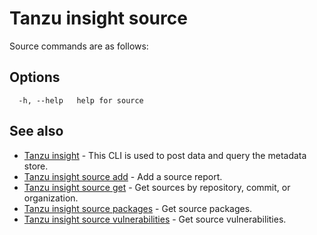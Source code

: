 # Tanzu insight source

Source commands are as follows:

## <a id='curltopost'></a>Options

```
  -h, --help   help for source
```

## <a id='see-also'></a>See also

* [Tanzu insight](insight.md)	 - This CLI is used to post data and query the metadata store.
* [Tanzu insight source add](insight-source-add.md)	 - Add a source report.
* [Tanzu insight source get](insight-source-get.md)	 - Get sources by repository, commit, or organization.
* [Tanzu insight source packages](insight-source-packages.md)	 - Get source packages.
* [Tanzu insight source vulnerabilities](insight-source-vulnerabilities.md)	 - Get source vulnerabilities.
